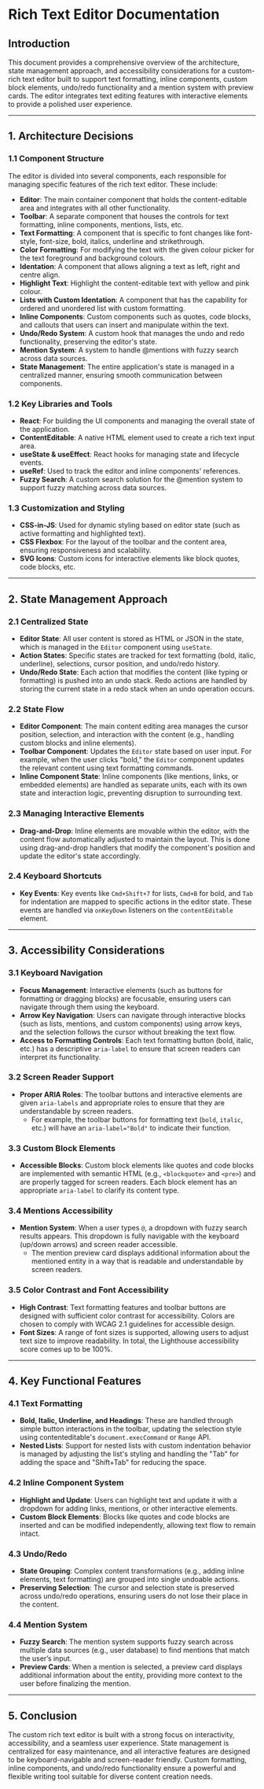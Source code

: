 # **Rich Text Editor Documentation**

## **Introduction**
This document provides a comprehensive overview of the architecture, state management approach, and accessibility considerations for a custom-rich text editor built to support text formatting, inline components, custom block elements, undo/redo functionality and a mention system with preview cards. The editor integrates text editing features with interactive elements to provide a polished user experience.

---

## **1. Architecture Decisions**

### **1.1 Component Structure**
The editor is divided into several components, each responsible for managing specific features of the rich text editor. These include:

- **Editor**: The main container component that holds the content-editable area and integrates with all other functionality.
- **Toolbar**: A separate component that houses the controls for text formatting, inline components, mentions, lists, etc.
- **Text Formatting**: A component that is specific to font changes like font-style, font-size, bold, italics, underline and strikethrough.
- **Color Formatting**: For modifying the text with the given colour picker for the text foreground and background colours.
- **Identation**: A component that allows aligning a text as left, right and centre align.
- **Highlight Text**: Highlight the content-editable text with yellow and pink colour.
- **Lists with Custom Identation**: A component that has the capability for ordered and unordered list with custom formatting.
- **Inline Components**: Custom components such as quotes, code blocks, and callouts that users can insert and manipulate within the text.
- **Undo/Redo System**: A custom hook that manages the undo and redo functionality, preserving the editor's state.
- **Mention System**: A system to handle @mentions with fuzzy search across data sources.
- **State Management**: The entire application's state is managed in a centralized manner, ensuring smooth communication between components.

### **1.2 Key Libraries and Tools**
- **React**: For building the UI components and managing the overall state of the application.
- **ContentEditable**: A native HTML element used to create a rich text input area.
- **useState & useEffect**: React hooks for managing state and lifecycle events.
- **useRef**: Used to track the editor and inline components' references.
- **Fuzzy Search**: A custom search solution for the @mention system to support fuzzy matching across data sources.

### **1.3 Customization and Styling**
- **CSS-in-JS**: Used for dynamic styling based on editor state (such as active formatting and highlighted text).
- **CSS Flexbox**: For the layout of the toolbar and the content area, ensuring responsiveness and scalability.
- **SVG Icons**: Custom icons for interactive elements like block quotes, code blocks, etc.

---

## **2. State Management Approach**

### **2.1 Centralized State**
- **Editor State**: All user content is stored as HTML or JSON in the state, which is managed in the `Editor` component using `useState`.
- **Action States**: Specific states are tracked for text formatting (bold, italic, underline), selections, cursor position, and undo/redo history.
- **Undo/Redo State**: Each action that modifies the content (like typing or formatting) is pushed into an undo stack. Redo actions are handled by storing the current state in a redo stack when an undo operation occurs.

### **2.2 State Flow**
- **Editor Component**: The main content editing area manages the cursor position, selection, and interaction with the content (e.g., handling custom blocks and inline elements).
- **Toolbar Component**: Updates the `Editor` state based on user input. For example, when the user clicks "bold," the `Editor` component updates the relevant content using text formatting commands.
- **Inline Component State**: Inline components (like mentions, links, or embedded elements) are handled as separate units, each with its own state and interaction logic, preventing disruption to surrounding text.

### **2.3 Managing Interactive Elements**
- **Drag-and-Drop**: Inline elements are movable within the editor, with the content flow automatically adjusted to maintain the layout. This is done using drag-and-drop handlers that modify the component's position and update the editor's state accordingly.

### **2.4 Keyboard Shortcuts**
- **Key Events**: Key events like `Cmd+Shift+7` for lists, `Cmd+B` for bold, and `Tab` for indentation are mapped to specific actions in the editor state. These events are handled via `onKeyDown` listeners on the `contentEditable` element.

---

## **3. Accessibility Considerations**

### **3.1 Keyboard Navigation**
- **Focus Management**: Interactive elements (such as buttons for formatting or dragging blocks) are focusable, ensuring users can navigate through them using the keyboard.
- **Arrow Key Navigation**: Users can navigate through interactive blocks (such as lists, mentions, and custom components) using arrow keys, and the selection follows the cursor without breaking the text flow.
- **Access to Formatting Controls**: Each text formatting button (bold, italic, etc.) has a descriptive `aria-label` to ensure that screen readers can interpret its functionality.

### **3.2 Screen Reader Support**
- **Proper ARIA Roles**: The toolbar buttons and interactive elements are given `aria-labels` and appropriate roles to ensure that they are understandable by screen readers.
  - For example, the toolbar buttons for formatting text (`bold`, `italic`, etc.) will have an `aria-label="Bold"` to indicate their function.

### **3.3 Custom Block Elements**
- **Accessible Blocks**: Custom block elements like quotes and code blocks are implemented with semantic HTML (e.g., `<blockquote>` and `<pre>`) and are properly tagged for screen readers. Each block element has an appropriate `aria-label` to clarify its content type.

### **3.4 Mentions Accessibility**
- **Mention System**: When a user types `@`, a dropdown with fuzzy search results appears. This dropdown is fully navigable with the keyboard (up/down arrows) and screen reader accessible.
  - The mention preview card displays additional information about the mentioned entity in a way that is readable and understandable by screen readers.

### **3.5 Color Contrast and Font Accessibility**
- **High Contrast**: Text formatting features and toolbar buttons are designed with sufficient color contrast for accessibility. Colors are chosen to comply with WCAG 2.1 guidelines for accessible design.
- **Font Sizes**: A range of font sizes is supported, allowing users to adjust text size to improve readability. In total, the Lighthouse accessibility score comes up to be 100%.

---

## **4. Key Functional Features**

### **4.1 Text Formatting**
- **Bold, Italic, Underline, and Headings**: These are handled through simple button interactions in the toolbar, updating the selection style using contenteditable's `document.execCommand` or `Range` API.
- **Nested Lists**: Support for nested lists with custom indentation behavior is managed by adjusting the list's styling and handling the "Tab" for adding the space and "Shift+Tab" for reducing the space.

### **4.2 Inline Component System**
- **Highlight and Update**: Users can highlight text and update it with a dropdown for adding links, mentions, or other interactive elements.
- **Custom Block Elements**: Blocks like quotes and code blocks are inserted and can be modified independently, allowing text flow to remain intact.

### **4.3 Undo/Redo**
- **State Grouping**: Complex content transformations (e.g., adding inline elements, text formatting) are grouped into single undoable actions.
- **Preserving Selection**: The cursor and selection state is preserved across undo/redo operations, ensuring users do not lose their place in the content.

### **4.4 Mention System**
- **Fuzzy Search**: The mention system supports fuzzy search across multiple data sources (e.g., user database) to find mentions that match the user’s input.
- **Preview Cards**: When a mention is selected, a preview card displays additional information about the entity, providing more context to the user before finalizing the mention.

---

## **5. Conclusion**
The custom rich text editor is built with a strong focus on interactivity, accessibility, and a seamless user experience. State management is centralized for easy maintenance, and all interactive features are designed to be keyboard-navigable and screen-reader friendly. Custom formatting, inline components, and undo/redo functionality ensure a powerful and flexible writing tool suitable for diverse content creation needs.
